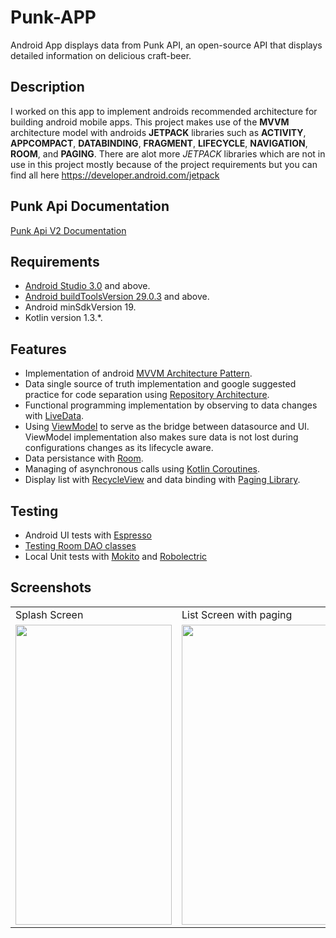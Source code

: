# Punk-APP
Android App displays data from ​Punk API,​ an open-source API that displays detailed information on 
delicious craft-beer. 

## Description
I worked on this app to implement androids recommended architecture for building android mobile apps.
This project makes use of the **MVVM** architecture model with androids **JETPACK** libraries such as
**ACTIVITY**, **APPCOMPACT**, **DATABINDING**, **FRAGMENT**, **LIFECYCLE**, **NAVIGATION**, **ROOM**,
 and **PAGING**. There are alot more *JETPACK* libraries which are not in use in this project
 mostly because of the project requirements but you can find all here <https://developer.android.com/jetpack>
 
## Punk Api Documentation
[Punk Api V2 Documentation](https://punkapi.com/documentation/v2)
 
## Requirements
*   [Android Studio 3.0](https://developer.android.com/studio) and above.
*   [Android buildToolsVersion 29.0.3](https://developer.android.com/studio/releases/build-tools) and above.
*   Android minSdkVersion 19.
*   Kotlin version 1.3.*.

## Features
 * Implementation of android [MVVM Architecture Pattern](https://developer.android.com/jetpack/guide).
 * Data single source of truth implementation and google suggested practice for code separation using
 [Repository Architecture](https://codelabs.developers.google.com/codelabs/android-training-livedata-viewmodel/index.html#7).
 * Functional programming implementation by observing to data changes with [LiveData](https://codelabs.developers.google.com/codelabs/android-training-livedata-viewmodel/index.html#5).
 * Using [ViewModel](https://codelabs.developers.google.com/codelabs/android-training-livedata-viewmodel/index.html#8) to serve as the bridge between datasource and UI.
    ViewModel implementation also makes sure data is not lost during configurations changes as its lifecycle aware.
 * Data persistance with [Room](https://codelabs.developers.google.com/codelabs/android-training-livedata-viewmodel/index.html#6).
 * Managing of asynchronous calls using [Kotlin Coroutines](https://codelabs.developers.google.com/codelabs/kotlin-coroutines/#0).
 * Display list with [RecycleView](https://codelabs.developers.google.com/codelabs/android-training-create-recycler-view/index.html#0) and data binding with [Paging Library](https://codelabs.developers.google.com/codelabs/android-paging/#0).

## Testing
* Android UI tests with [Espresso](https://developer.android.com/training/testing/espresso)
* [Testing Room DAO classes](https://medium.com/exploring-android/android-architecture-components-testing-your-room-dao-classes-e06e1c9a1535)
* Local Unit tests with [Mokito](https://developer.android.com/training/testing/unit-testing/local-unit-tests) and [Robolectric](http://robolectric.org)

## Screenshots
 <table>
  <tr>
    <td>Splash Screen</td>
     <td>List Screen with paging</td>
     <td>Details Screen</td>
  </tr>
  <tr>
    <td><img src="https://github.com/samdanTetteh/PunkApp/blob/master/Screenshots/Screenshot_1594032244.png" width=250 height=480></td>
    <td><img src="https://github.com/samdanTetteh/PunkApp/blob/master/Screenshots/Screenshot_1594032022.png" width=250 height=480></td>
    <td><img src="https://github.com/samdanTetteh/PunkApp/blob/master/Screenshots/Screenshot_1594032232.png" width=250 height=480></td>
  </tr>
 
 </table>















